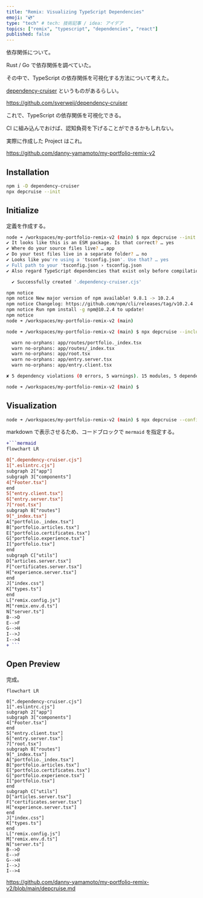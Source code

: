 ```yaml
---
title: "Remix: Visualizing TypeScript Dependencies"
emoji: "💿"
type: "tech" # tech: 技術記事 / idea: アイデア
topics: ["remix", "typescript", "dependencies", "react"]
published: false
---
```

依存関係について。

Rust / Go で依存関係を調べていた。

その中で、TypeScript の依存関係を可視化する方法について考えた。

[dependency-cruiser](https://github.com/sverweij/dependency-cruiser) というものがあるらしい。

https://github.com/sverweij/dependency-cruiser

これで、TypeScript の依存関係を可視化できる。

CI に組み込んでおけば、認知負荷を下げることができるかもしれない。

実際に作成した Project はこれ。

https://github.com/danny-yamamoto/my-portfolio-remix-v2

## Installation
```bash
npm i -D dependency-cruiser
npx depcruise --init
```

## Initialize
定義を作成する。

```bash
node ➜ /workspaces/my-portfolio-remix-v2 (main) $ npx depcruise --init
✔ It looks like this is an ESM package. Is that correct? … yes
✔ Where do your source files live? … app
✔ Do your test files live in a separate folder? … no
✔ Looks like you're using a 'tsconfig.json'. Use that? … yes
✔ Full path to your 'tsconfig.json › tsconfig.json
✔ Also regard TypeScript dependencies that exist only before compilation? … no

  ✔ Successfully created '.dependency-cruiser.cjs'

npm notice 
npm notice New major version of npm available! 9.8.1 -> 10.2.4
npm notice Changelog: https://github.com/npm/cli/releases/tag/v10.2.4
npm notice Run npm install -g npm@10.2.4 to update!
npm notice 
node ➜ /workspaces/my-portfolio-remix-v2 (main)
```

```bash
node ➜ /workspaces/my-portfolio-remix-v2 (main) $ npx depcruise --include-only "^app"  --config .dependency-cruiser.cjs .

  warn no-orphans: app/routes/portfolio._index.tsx
  warn no-orphans: app/routes/_index.tsx
  warn no-orphans: app/root.tsx
  warn no-orphans: app/entry.server.tsx
  warn no-orphans: app/entry.client.tsx

✘ 5 dependency violations (0 errors, 5 warnings). 15 modules, 5 dependencies cruised.

node ➜ /workspaces/my-portfolio-remix-v2 (main) $
```

## Visualization
```bash
node ➜ /workspaces/my-portfolio-remix-v2 (main) $ npx depcruise --config -x "^(build|functions|node_modules|public)" .dependency-cruiser.cjs . --output-type mermaid > depcruise.md
```

markdown で表示させるため、コードブロックで `mermaid` を指定する。
```diff
+```mermaid
flowchart LR

0[".dependency-cruiser.cjs"]
1[".eslintrc.cjs"]
subgraph 2["app"]
subgraph 3["components"]
4["Footer.tsx"]
end
5["entry.client.tsx"]
6["entry.server.tsx"]
7["root.tsx"]
subgraph 8["routes"]
9["_index.tsx"]
A["portfolio._index.tsx"]
B["portfolio.articles.tsx"]
E["portfolio.certificates.tsx"]
G["portfolio.experience.tsx"]
I["portfolio.tsx"]
end
subgraph C["utils"]
D["articles.server.tsx"]
F["certificates.server.tsx"]
H["experience.server.tsx"]
end
J["index.css"]
K["types.ts"]
end
L["remix.config.js"]
M["remix.env.d.ts"]
N["server.ts"]
B-->D
E-->F
G-->H
I-->J
I-->4
+ ```
```

## Open Preview
完成。

```mermaid
flowchart LR

0[".dependency-cruiser.cjs"]
1[".eslintrc.cjs"]
subgraph 2["app"]
subgraph 3["components"]
4["Footer.tsx"]
end
5["entry.client.tsx"]
6["entry.server.tsx"]
7["root.tsx"]
subgraph 8["routes"]
9["_index.tsx"]
A["portfolio._index.tsx"]
B["portfolio.articles.tsx"]
E["portfolio.certificates.tsx"]
G["portfolio.experience.tsx"]
I["portfolio.tsx"]
end
subgraph C["utils"]
D["articles.server.tsx"]
F["certificates.server.tsx"]
H["experience.server.tsx"]
end
J["index.css"]
K["types.ts"]
end
L["remix.config.js"]
M["remix.env.d.ts"]
N["server.ts"]
B-->D
E-->F
G-->H
I-->J
I-->4
```

https://github.com/danny-yamamoto/my-portfolio-remix-v2/blob/main/depcruise.md
